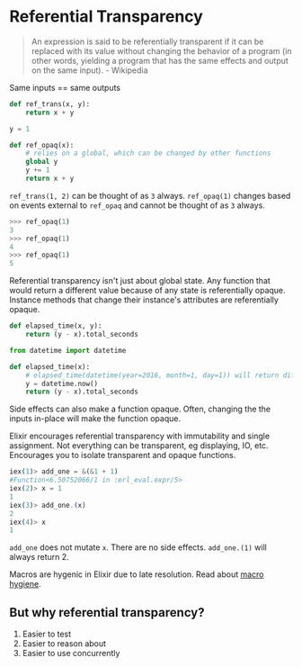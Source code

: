 # Referential Transparency

> An expression is said to be referentially transparent if it can be replaced with its value without changing the behavior of a program (in other words, yielding a program that has the same effects and output on the same input).  - Wikipedia

Same inputs == same outputs

```python
def ref_trans(x, y):
    return x + y
```

```python
y = 1

def ref_opaq(x):
    # relies on a global, which can be changed by other functions
    global y
    y += 1
    return x + y
```

`ref_trans(1, 2)` can be thought of as `3` always.
`ref_opaq(1)` changes based on events external to `ref_opaq` and cannot be thought of as `3` always.

```python
>>> ref_opaq(1)
3
>>> ref_opaq(1)
4
>>> ref_opaq(1)
5
```

Referential transparency isn't just about global state.
Any function that would return a different value because of any state is referentially opaque.
Instance methods that change their instance's attributes are referentially opaque.

```python
def elapsed_time(x, y):
    return (y - x).total_seconds
```

```python
from datetime import datetime

def elapsed_time(x):
    # elapsed_time(datetime(year=2016, month=1, day=1)) will return different values based on when it is called
    y = datetime.now()
    return (y - x).total_seconds
```

Side effects can also make a function opaque.
Often, changing the the inputs in-place will make the function opaque.

Elixir encourages referential transparency with immutability and single assignment.
Not everything can be transparent, eg displaying, IO, etc.
Encourages you to isolate transparent and opaque functions.

```elixir
iex(1)> add_one = &(&1 + 1)
#Function<6.50752066/1 in :erl_eval.expr/5>
iex(2)> x = 1
1
iex(3)> add_one.(x)
2
iex(4)> x
1
```

`add_one` does not mutate `x`.
There are no side effects.
`add_one.(1)` will always return 2.

Macros are hygenic in Elixir due to late resolution. Read about [macro hygiene](http://elixir-lang.org/getting-started/meta/macros.html#macros-hygiene).

## But why referential transparency?

1.  Easier to test
1.  Easier to reason about
1.  Easier to use concurrently

